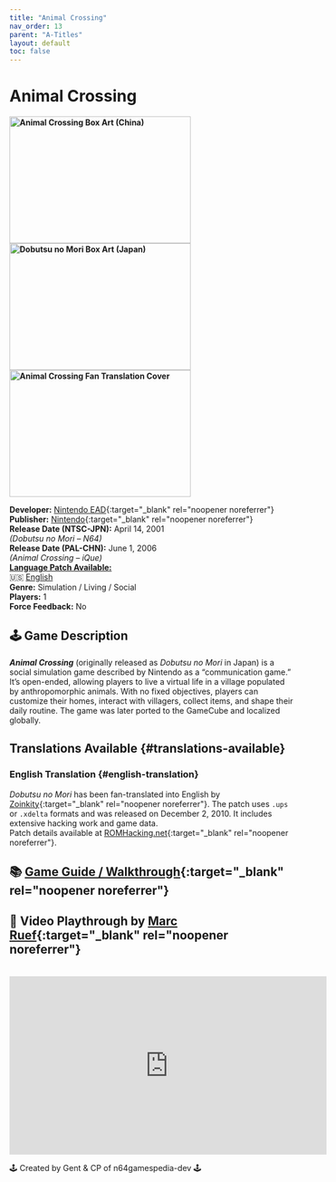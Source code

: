 ```yaml
---
title: "Animal Crossing"
nav_order: 13
parent: "A-Titles"
layout: default
toc: false
---
```


# Animal Crossing  
<b>  
<img src="https://raw.githubusercontent.com/TheGent/n64gamespedia/main/media/chn/animal-crossing.png" alt="Animal Crossing Box Art (China)" style="object-fit:cover;width:320px;height:224px"/>
<img src="https://raw.githubusercontent.com/TheGent/n64gamespedia/main/media/jp/dobutsu-no-mori.png" alt="Dobutsu no Mori Box Art (Japan)" style="object-fit:cover;width:320px;height:224px"/>
</b>
<b>  
<img src="https://raw.githubusercontent.com/TheGent/n64gamespedia/main/media/trans/animal-crossing-(T-Eng).jpg" alt="Animal Crossing Fan Translation Cover" style="object-fit:cover;width:320px;height:224px"/>  
</b>

**Developer:** [Nintendo EAD](https://en.wikipedia.org/wiki/Nintendo_Entertainment_Analysis_%26_Development){:target="_blank" rel="noopener noreferrer"}  
**Publisher:** [Nintendo](https://en.wikipedia.org/wiki/Nintendo){:target="_blank" rel="noopener noreferrer"}  
**Release Date (NTSC-JPN):** April 14, 2001    
*(Dobutsu no Mori – N64)*  
**Release Date (PAL-CHN):** June 1, 2006    
*(Animal Crossing – iQue)*  
[**Language Patch Available:**](#translations-available)<br> 
🇺🇸 [English](#english-translation)  
**Genre:** Simulation / Living / Social  
**Players:** 1  
**Force Feedback:** No  

## 🕹️ Game Description  
<em><strong>Animal Crossing</strong></em> (originally released as *Dobutsu no Mori* in Japan) is a social simulation game described by Nintendo as a “communication game.” It’s open-ended, allowing players to live a virtual life in a village populated by anthropomorphic animals. With no fixed objectives, players can customize their homes, interact with villagers, collect items, and shape their daily routine. The game was later ported to the GameCube and localized globally.

## Translations Available {#translations-available}  
### English Translation {#english-translation}  
*Dobutsu no Mori* has been fan-translated into English by [Zoinkity](https://www.romhacking.net/community/803/){:target="_blank" rel="noopener noreferrer"}. The patch uses `.ups` or `.xdelta` formats and was released on December 2, 2010. It includes extensive hacking work and game data.  
Patch details available at [ROMHacking.net](https://www.romhacking.net/translations/1581/){:target="_blank" rel="noopener noreferrer"}.

## 📚 [Game Guide / Walkthrough](https://gamefaqs.gamespot.com/n64/579007-doubutsu-no-mori/faqs/39505){:target="_blank" rel="noopener noreferrer"}

## 🎥 Video Playthrough by [Marc Ruef](https://www.youtube.com/channel/UCOwn-PBOZDlCjziYSg2EXdg){:target="_blank" rel="noopener noreferrer"}  
<br />  
<iframe width="560" height="315" src="https://www.youtube.com/embed/jNu9Wbr3hBg" title="Animal Crossing – Full Playthrough by Marc Ruef" frameborder="0" allowfullscreen></iframe>

🕹️ Created by Gent & CP of n64gamespedia-dev 🕹️

<!-- Vault Format: n64gamespedia-dev -->
<!-- Protocol Source: _vault-specs/format-protocol.md -->

